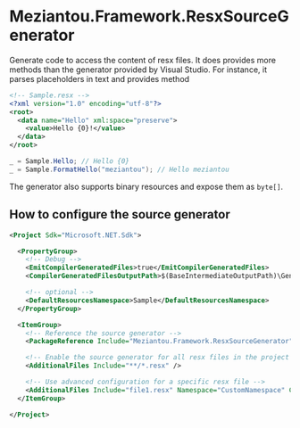 ﻿# Meziantou.Framework.ResxSourceGenerator

Generate code to access the content of resx files. It does provides more methods than the generator provided by Visual Studio. For instance, it parses placeholders in text and provides method

````xml
<!-- Sample.resx -->
<?xml version="1.0" encoding="utf-8"?>
<root>
  <data name="Hello" xml:space="preserve">
    <value>Hello {0}!</value>
  </data>
</root>
````

````c#
_ = Sample.Hello; // Hello {0}
_ = Sample.FormatHello("meziantou"); // Hello meziantou
````

The generator also supports binary resources and expose them as `byte[]`.

## How to configure the source generator

````xml
<Project Sdk="Microsoft.NET.Sdk">

  <PropertyGroup>
    <!-- Debug -->
    <EmitCompilerGeneratedFiles>true</EmitCompilerGeneratedFiles>
    <CompilerGeneratedFilesOutputPath>$(BaseIntermediateOutputPath)\GeneratedFiles</CompilerGeneratedFilesOutputPath>

    <!-- optional -->
    <DefaultResourcesNamespace>Sample</DefaultResourcesNamespace>
  </PropertyGroup>

  <ItemGroup>
    <!-- Reference the source generator -->
    <PackageReference Include="Meziantou.Framework.ResxSourceGenerator" Version="1.0.0" />

    <!-- Enable the source generator for all resx files in the project -->
    <AdditionalFiles Include="**/*.resx" />

    <!-- Use advanced configuration for a specific resx file -->
    <AdditionalFiles Include="file1.resx" Namespace="CustomNamespace" ClassName="CustomClassName" ResourceName="CustomResourceFileName" />
  </ItemGroup>

</Project>
````
